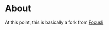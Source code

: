 # About

At this point, this is basically a fork from [Focusli](https://github.com/felipeborges/gnome-shell-extension-focusli)
